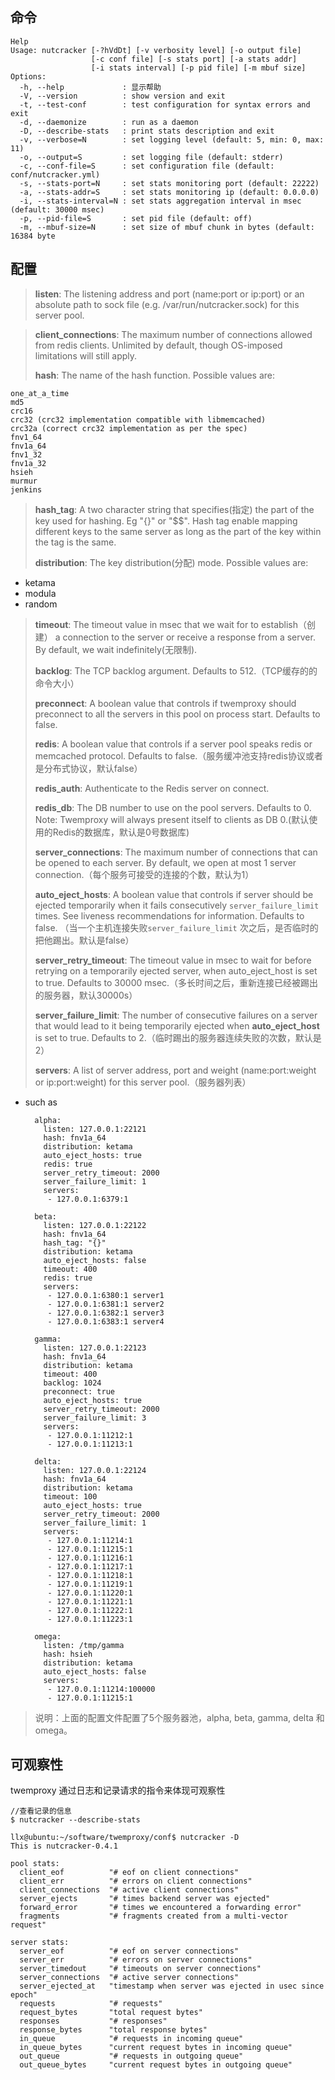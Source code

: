 ## 命令

	Help
	Usage: nutcracker [-?hVdDt] [-v verbosity level] [-o output file]
	                  [-c conf file] [-s stats port] [-a stats addr]
	                  [-i stats interval] [-p pid file] [-m mbuf size]
	Options:
	  -h, --help             : 显示帮助
	  -V, --version          : show version and exit
	  -t, --test-conf        : test configuration for syntax errors and exit
	  -d, --daemonize        : run as a daemon
	  -D, --describe-stats   : print stats description and exit
	  -v, --verbose=N        : set logging level (default: 5, min: 0, max: 11)
	  -o, --output=S         : set logging file (default: stderr)
	  -c, --conf-file=S      : set configuration file (default: conf/nutcracker.yml)
	  -s, --stats-port=N     : set stats monitoring port (default: 22222)
	  -a, --stats-addr=S     : set stats monitoring ip (default: 0.0.0.0)
	  -i, --stats-interval=N : set stats aggregation interval in msec (default: 30000 msec)
	  -p, --pid-file=S       : set pid file (default: off)
	  -m, --mbuf-size=N      : set size of mbuf chunk in bytes (default: 16384 byte

## 配置

> **listen**: The listening address and port (name:port or ip:port) or an absolute path to sock file (e.g. /var/run/nutcracker.sock) for this server pool.

> **client_connections**: The maximum number of connections allowed from redis clients. Unlimited by default, though OS-imposed limitations will still apply.  
> 
> **hash**: The name of the hash function. Possible values are:
>
	one_at_a_time
	md5
	crc16
	crc32 (crc32 implementation compatible with libmemcached)
	crc32a (correct crc32 implementation as per the spec)
	fnv1_64
	fnv1a_64
	fnv1_32
	fnv1a_32
	hsieh
	murmur
	jenkins

> **hash_tag**: A two character string that specifies(指定) the part of the key used for hashing. Eg "{}" or "$$". Hash tag enable mapping different keys to the same server as long as the part of the key within the tag is the same.  
> 
> **distribution**: The key distribution(分配) mode. Possible values are:
> 
  * ketama
  * modula
  * random
  
> **timeout**: The timeout value in msec that we wait for to establish（创建） a connection to the server or receive a response from a server. By default, we wait indefinitely(无限制).  
> 
> **backlog**: The TCP backlog argument. Defaults to 512.（TCP缓存的的命令大小）  
> 
> **preconnect**: A boolean value that controls if twemproxy should preconnect to all the servers in this pool on process start. Defaults to false.  
> 
> **redis**: A boolean value that controls if a server pool speaks redis or memcached protocol. Defaults to false.（服务缓冲池支持redis协议或者是分布式协议，默认false）  
> 
> **redis_auth**: Authenticate to the Redis server on connect.  
> 
> **redis_db**: The DB number to use on the pool servers. Defaults to 0. Note: Twemproxy will always present itself to clients as DB 0.(默认使用的Redis的数据库，默认是0号数据库)  
> 
> **server_connections**: The maximum number of connections that can be opened to each server. By default, we open at most 1 server connection.（每个服务可接受的连接的个数，默认为1）  
> 
> **auto_eject_hosts**: A boolean value that controls if server should be ejected temporarily when it fails consecutively `server_failure_limit` times. See liveness recommendations for information. Defaults to false.  （当一个主机连接失败`server_failure_limit` 次之后，是否临时的把他踢出。默认是false）  
> 
> **server_retry_timeout**:  The timeout value in msec to wait for before retrying on a temporarily ejected server, when auto_eject_host is set to true. Defaults to 30000 msec.（多长时间之后，重新连接已经被踢出的服务器，默认30000s）  
> 
> **server_failure_limit**: The number of consecutive failures on a server that would lead to it being temporarily ejected when **auto_eject_host** is set to true. Defaults to 2.（临时踢出的服务器连续失败的次数，默认是2）  
> 
> **servers**: A list of server address, port and weight (name:port:weight or ip:port:weight) for this server pool.（服务器列表）

* such as

		alpha:
		  listen: 127.0.0.1:22121
		  hash: fnv1a_64
		  distribution: ketama
		  auto_eject_hosts: true
		  redis: true
		  server_retry_timeout: 2000
		  server_failure_limit: 1
		  servers:
		   - 127.0.0.1:6379:1
		
		beta:
		  listen: 127.0.0.1:22122
		  hash: fnv1a_64
		  hash_tag: "{}"
		  distribution: ketama
		  auto_eject_hosts: false
		  timeout: 400
		  redis: true
		  servers:
		   - 127.0.0.1:6380:1 server1
		   - 127.0.0.1:6381:1 server2
		   - 127.0.0.1:6382:1 server3
		   - 127.0.0.1:6383:1 server4
		
		gamma:
		  listen: 127.0.0.1:22123
		  hash: fnv1a_64
		  distribution: ketama
		  timeout: 400
		  backlog: 1024
		  preconnect: true
		  auto_eject_hosts: true
		  server_retry_timeout: 2000
		  server_failure_limit: 3
		  servers:
		   - 127.0.0.1:11212:1
		   - 127.0.0.1:11213:1
		
		delta:
		  listen: 127.0.0.1:22124
		  hash: fnv1a_64
		  distribution: ketama
		  timeout: 100
		  auto_eject_hosts: true
		  server_retry_timeout: 2000
		  server_failure_limit: 1
		  servers:
		   - 127.0.0.1:11214:1
		   - 127.0.0.1:11215:1
		   - 127.0.0.1:11216:1
		   - 127.0.0.1:11217:1
		   - 127.0.0.1:11218:1
		   - 127.0.0.1:11219:1
		   - 127.0.0.1:11220:1
		   - 127.0.0.1:11221:1
		   - 127.0.0.1:11222:1
		   - 127.0.0.1:11223:1
		
		omega:
		  listen: /tmp/gamma
		  hash: hsieh
		  distribution: ketama
		  auto_eject_hosts: false
		  servers:
		   - 127.0.0.1:11214:100000
		   - 127.0.0.1:11215:1

> 说明：上面的配置文件配置了5个服务器池，alpha, beta, gamma, delta 和 omega。

## 可观察性

twemproxy 通过日志和记录请求的指令来体现可观察性

	//查看记录的信息
	$ nutcracker --describe-stats

	llx@ubuntu:~/software/twemproxy/conf$ nutcracker -D
	This is nutcracker-0.4.1
	
	pool stats:
	  client_eof          "# eof on client connections"
	  client_err          "# errors on client connections"
	  client_connections  "# active client connections"
	  server_ejects       "# times backend server was ejected"
	  forward_error       "# times we encountered a forwarding error"
	  fragments           "# fragments created from a multi-vector request"
	
	server stats:
	  server_eof          "# eof on server connections"
	  server_err          "# errors on server connections"
	  server_timedout     "# timeouts on server connections"
	  server_connections  "# active server connections"
	  server_ejected_at   "timestamp when server was ejected in usec since epoch"
	  requests            "# requests"
	  request_bytes       "total request bytes"
	  responses           "# responses"
	  response_bytes      "total response bytes"
	  in_queue            "# requests in incoming queue"
	  in_queue_bytes      "current request bytes in incoming queue"
	  out_queue           "# requests in outgoing queue"
	  out_queue_bytes     "current request bytes in outgoing queue"
